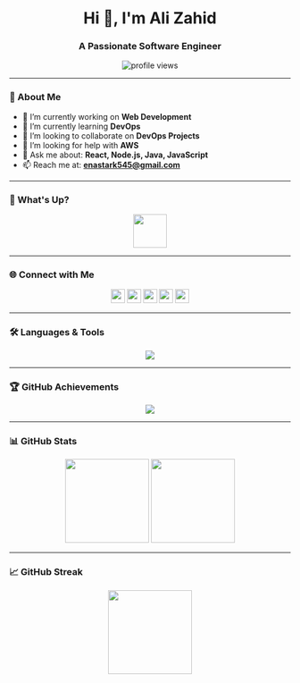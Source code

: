 <h1 align="center">Hi 👋, I'm Ali Zahid</h1>
<h3 align="center">A Passionate Software Engineer</h3>

<p align="center">
  <img src="https://komarev.com/ghpvc/?username=alizahid545&label=Profile%20views&color=0e75b6&style=flat" alt="profile views" />
</p>

---

### 🚀 About Me

- 🔭 I’m currently working on **Web Development**
- 🌱 I’m currently learning **DevOps**
- 👯 I’m looking to collaborate on **DevOps Projects**
- 🤝 I’m looking for help with **AWS**
- 💬 Ask me about: **React, Node.js, Java, JavaScript**
- 📫 Reach me at: **enastark545@gmail.com**

---

### 👋 What's Up?

<div align="center">
  <img src="https://skillicons.dev/icons?i=ts,nextjs,tailwind,storybook,graphql,go,rust,nestjs,py,aws" height="60" />
</div>

---

### 🌐 Connect with Me

<p align="center">
  <a href="https://linkedin.com/in/YOUR_LINK" target="_blank"><img src="https://img.shields.io/static/v1?message=LinkedIn&logo=linkedin&label=&color=0077B5&logoColor=white&style=for-the-badge" height="25" /></a>
  <a href="https://twitter.com/YOUR_HANDLE" target="_blank"><img src="https://img.shields.io/static/v1?message=Twitter&logo=twitter&label=&color=1DA1F2&logoColor=white&style=for-the-badge" height="25" /></a>
  <a href="https://discord.gg/YOUR_DISCORD" target="_blank"><img src="https://img.shields.io/static/v1?message=Discord&logo=discord&label=&color=7289DA&logoColor=white&style=for-the-badge" height="25" /></a>
  <a href="https://twitch.tv/YOUR_TWITCH" target="_blank"><img src="https://img.shields.io/static/v1?message=Twitch&logo=twitch&label=&color=9146FF&logoColor=white&style=for-the-badge" height="25" /></a>
  <a href="https://dev.to/YOUR_USERNAME" target="_blank"><img src="https://img.shields.io/static/v1?message=Dev.to&logo=dev.to&label=&color=0A0A0A&logoColor=white&style=for-the-badge" height="25" /></a>
</p>

---

### 🛠️ Languages & Tools

<p align="center">
  <img src="https://skillicons.dev/icons?i=html,css,js,react,nodejs,py,java,php,mysql,mongodb,flutter,figma,django,linux,swift,ruby,cpp,cs,c,bootstrap,nativescript,android,opencv,oracle,unity,wxwidgets" />
</p>

---

### 🏆 GitHub Achievements

<p align="center">
  <img src="https://github-profile-trophy.vercel.app/?username=alizahid545&theme=dracula&margin-w=8&margin-h=8&no-frame=true" />
</p>

---

### 📊 GitHub Stats

<p align="center">
  <img src="https://github-readme-stats.vercel.app/api?username=alizahid545&show_icons=true&locale=en&theme=dracula" height="150" />
  <img src="https://github-readme-stats.vercel.app/api/top-langs?username=alizahid545&show_icons=true&locale=en&layout=compact&theme=dracula" height="150" />
</p>

---

### 📈 GitHub Streak

<p align="center">
  <img src="https://streak-stats.demolab.com?user=alizahid545&locale=en&mode=daily&theme=dracula&hide_border=false&border_radius=5" height="150" />
</p>
